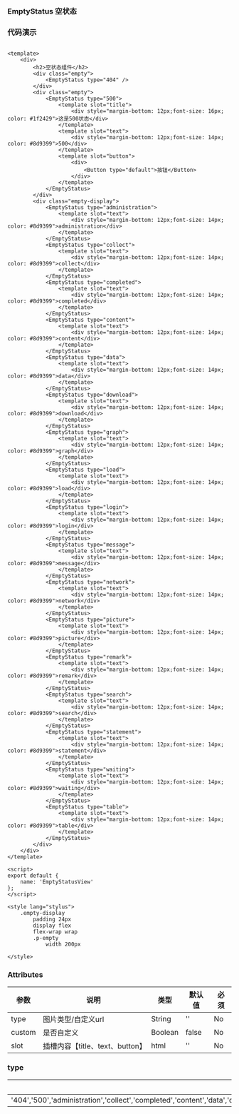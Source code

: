 ### EmptyStatus 空状态

<template>
    <div>
        <h2>空状态组件</h2>
        <div class="empty-display">
            <EmptyStatus type="404" />
        </div>
        <div class="empty-display">
            <EmptyStatus type="500">
                <template slot="title">
                    <div style="margin-bottom: 12px;font-size: 16px; color: #1f2429">这是500状态</div>
                </template>
                <template slot="text">
                    <div style="margin-bottom: 12px;font-size: 14px; color: #8d9399">500</div>
                </template>
                <template slot="button">
                    <div>
                        <Button type="default">按钮</Button>
                    </div>
                </template>
            </EmptyStatus>
        </div>
    </div>
</template>

<script>
export default {
    name: 'EmptyStatusView'
    
}
</script>


### 代码演示

```vue

<template>
    <div>
        <h2>空状态组件</h2>
        <div class="empty">
            <EmptyStatus type="404" />
        </div>
        <div class="empty">
            <EmptyStatus type="500">
                <template slot="title">
                    <div style="margin-bottom: 12px;font-size: 16px; color: #1f2429">这是500状态</div>
                </template>
                <template slot="text">
                    <div style="margin-bottom: 12px;font-size: 14px; color: #8d9399">500</div>
                </template>
                <template slot="button">
                    <div>
                        <Button type="default">按钮</Button>
                    </div>
                </template>
            </EmptyStatus>
        </div>
        <div class="empty-display">
            <EmptyStatus type="administration">
                <template slot="text">
                    <div style="margin-bottom: 12px;font-size: 14px; color: #8d9399">administration</div>
                </template>
            </EmptyStatus>
            <EmptyStatus type="collect">
                <template slot="text">
                    <div style="margin-bottom: 12px;font-size: 14px; color: #8d9399">collect</div>
                </template>
            </EmptyStatus>
            <EmptyStatus type="completed">
                <template slot="text">
                    <div style="margin-bottom: 12px;font-size: 14px; color: #8d9399">completed</div>
                </template>
            </EmptyStatus>
            <EmptyStatus type="content">
                <template slot="text">
                    <div style="margin-bottom: 12px;font-size: 14px; color: #8d9399">content</div>
                </template>
            </EmptyStatus>
            <EmptyStatus type="data">
                <template slot="text">
                    <div style="margin-bottom: 12px;font-size: 14px; color: #8d9399">data</div>
                </template>
            </EmptyStatus>
            <EmptyStatus type="download">
                <template slot="text">
                    <div style="margin-bottom: 12px;font-size: 14px; color: #8d9399">download</div>
                </template>
            </EmptyStatus>
            <EmptyStatus type="graph">
                <template slot="text">
                    <div style="margin-bottom: 12px;font-size: 14px; color: #8d9399">graph</div>
                </template>
            </EmptyStatus>
            <EmptyStatus type="load">
                <template slot="text">
                    <div style="margin-bottom: 12px;font-size: 14px; color: #8d9399">load</div>
                </template>
            </EmptyStatus>
            <EmptyStatus type="login">
                <template slot="text">
                    <div style="margin-bottom: 12px;font-size: 14px; color: #8d9399">login</div>
                </template>
            </EmptyStatus>
            <EmptyStatus type="message">
                <template slot="text">
                    <div style="margin-bottom: 12px;font-size: 14px; color: #8d9399">message</div>
                </template>
            </EmptyStatus>
            <EmptyStatus type="network">
                <template slot="text">
                    <div style="margin-bottom: 12px;font-size: 14px; color: #8d9399">network</div>
                </template>
            </EmptyStatus>
            <EmptyStatus type="picture">
                <template slot="text">
                    <div style="margin-bottom: 12px;font-size: 14px; color: #8d9399">picture</div>
                </template>
            </EmptyStatus>
            <EmptyStatus type="remark">
                <template slot="text">
                    <div style="margin-bottom: 12px;font-size: 14px; color: #8d9399">remark</div>
                </template>
            </EmptyStatus>
            <EmptyStatus type="search">
                <template slot="text">
                    <div style="margin-bottom: 12px;font-size: 14px; color: #8d9399">search</div>
                </template>
            </EmptyStatus>
            <EmptyStatus type="statement">
                <template slot="text">
                    <div style="margin-bottom: 12px;font-size: 14px; color: #8d9399">statement</div>
                </template>
            </EmptyStatus>
            <EmptyStatus type="waiting">
                <template slot="text">
                    <div style="margin-bottom: 12px;font-size: 14px; color: #8d9399">waiting</div>
                </template>
            </EmptyStatus>
            <EmptyStatus type="table">
                <template slot="text">
                    <div style="margin-bottom: 12px;font-size: 14px; color: #8d9399">table</div>
                </template>
            </EmptyStatus>
        </div>
    </div>
</template>

<script>
export default {
    name: 'EmptyStatusView'
};
</script>

<style lang="stylus">
    .empty-display
        padding 24px
        display flex
        flex-wrap wrap
        .p-empty
            width 200px

</style>

```

### Attributes

| 参数     | 说明  | 类型    | 默认值  | 必须    |
| ------- | ---- | ------ | ------- | ------ |
| type    | 图片类型/自定义url  | String | '' | No |
| custom    | 是否自定义  | Boolean | false | No |
| slot    | 插槽内容【title、text、button】  | html | '' | No |


### type
| 可选值  | 
| ------- | 
| '404','500','administration','collect','completed','content','data','download','graph','load','login','message','network','picture','remark','search','statement','table','waiting' |
